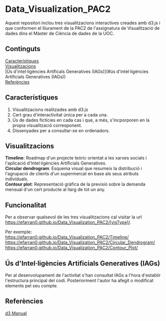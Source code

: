 # Data_Visualization_PAC2
Aquest repositori inclou tres visualitzacions interactives creades amb d3.js i que conformen el lliurament de la PAC2 de l'assignatura de Visualització de dades dins el Màster de Ciència de dades de la UOC.

## Continguts
[Característiques](#característiques)<br>
[Visualitzacions](#visualitzacions)<br>
[Ús d'intel·ligències Artificals Generatives (IAGs)](#ús d'intel·ligències Artificials Generatives (IAGs))<br>
[Referències](#referències)<br>

## Característiques
1.  Visualitzacions realitzades amb d3.js
2.  Cert grau d'interactivitat única per a cada una.
3.  Ús de dades fictícies en cada cas i que, a més, s'incporporen en la propia visualització corresponent.
4.  Dissenyades per a consultar-se en ordenadors.

## Visualitzacions
**Timeline**: Roadmap d'un projecte teòric orientat a les xarxes socials i l'aplicació d'Intel·ligències Artificials Generatives.<br>
**Circular dendrogram**: Esquema visual que resumeix la distribució i l'agrupació de clients d'un supermercat en base als seus atributs individuals.<br>
**Contour plot**: Representació gràfica de la previsió sobre la demanda mensual d'un cert producte al llarg de tot un any.<br>

## Funcionalitat
Per a observar qualsevol de les tres visualitzacions cal visitar la url <https://efarran0.github.io/Data_Visualization_PAC2/[visType]/>.

Per exemple:<br>
<https://efarran0.github.io/Data_Visualization_PAC2/Timeline/><br>
<https://efarran0.github.io/Data_Visualization_PAC2/Circular_Dendrogram/><br>
<https://efarran0.github.io/Data_Visualization_PAC2/Contour_Plot/><br>

## Ús d'Intel·ligències Artificials Generatives (IAGs)
Per al desenvolupament de l'activitat s'han consultat IAGs a l'hora d'establir l'estructura principal del codi. Posteriorment l'autor ha afegit o modificat elements pel seu compte.

## Referències
[d3 Manual](https://d3js.org)
